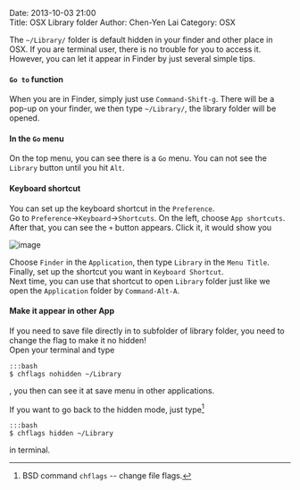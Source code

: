 Date: 2013-10-03 21:00  
Title: OSX Library folder
Author: Chen-Yen Lai
Category: OSX


The `~/Library/` folder is default hidden in your finder and other place in OSX. If you are terminal user, there is no trouble for you to access it. However, you can let it appear in Finder by just several simple tips.

#### `Go to` function

When you are in Finder, simply just use `Command-Shift-g`. There will be a pop-up on your finder, we then type `~/Library/`, the library folder will be opened.

#### In the `Go` menu

On the top menu, you can see there is a `Go` menu. You can not see the `Library` button until you hit `Alt`.

#### Keyboard shortcut

You can set up the keyboard shortcut in the `Preference`.  
Go to `Preference`->`Keyboard`->`Shortcuts`. On the left, choose `App shortcuts`. After that, you can see the `+` button appears. Click it, it would show you

![image](https://dl.dropboxusercontent.com/u/165978/osx-library-folder-fig0.png)

Choose `Finder` in the `Application`, then type `Library` in the `Menu Title`. Finally, set up the shortcut you want in `Keyboard Shortcut`.  
Next time, you can use that shortcut to open `Library` folder just like we open the `Application` folder by `Command-Alt-A`.

#### Make it appear in other App

If you need to save file directly in to subfolder of library folder, you need to change the flag to make it no hidden!  
Open your terminal and type

	:::bash
    $ chflags nohidden ~/Library


, you then can see it at save menu in other applications.

If you want to go back to the hidden mode, just type[^1]

	:::bash
    $ chflags hidden ~/Library

in terminal.

[^1]: BSD command `chflags` -- change file flags.